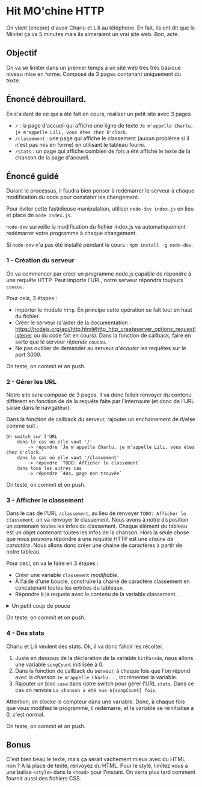 # Hit MO'chine HTTP

On vient (encore) d'avoir Charlu et Lili au téléphone. En fait, ils ont dit que le Minitel ça va 5 minutes mais ils aimeraient un vrai site web. Bon, acte.

## Objectif
On va se limiter dans un premier temps à un site web très très basique niveau mise en forme. Composé de 3 pages contenant uniquement du texte.

## Énoncé débrouillard.

En s'aidant de ce qui a été fait en cours, réaliser un petit site avec 3 pages

- `/` : la page d'accueil qui affiche une ligne de texte `Je m'appelle Charlu, je m'appelle Lili, vous êtes chez O'clock`.
- `/classement` : une page qui affiche le classement (aucun problème si il n'est pas mis en forme) en utilisant le tableau fourni.
- `/stats` : un page qui affiche combien de fois a été affiché le texte de la chanson de la page d'accueil.


## Énoncé guidé

Durant le processus, il faudra bien penser à redémarrer le serveur à chaque modification du code pour constater les changement.

Pour éviter cette fastidieuse manipulation, utiliser `node-dev index.js` en lieu et place de `node index.js`.

`node-dev` surveille la modification du fichier index.js va automatiquement redémarrer votre programme à chaque changement.

Si `node-dev` n'a pas été installé pendant le cours : `npm install -g node-dev`. 

### 1 - Création du serveur

On va commencer par créer un programme node.js capable de répondre à une requête HTTP. Peut importe l'URL, notre serveur répondra toujours `coucou`.

Pour cela, 3 étapes : 
- importer le module `http`. En principe cette opération se fait tout en haut du fichier.
- Créer le serveur (s'aider de la documentation : https://nodejs.org/api/http.html#http_http_createserver_options_requestlistener ou du code fait en cours). Dans la fonction de callback, faire en sorte que le serveur _réponde_ `coucou`.
- Ne pas oublier de demander au serveur _d'écouter_ les requêtes sur le port 3000.

On teste, on commit et on push.

### 2 - Gérer les URL

Notre site sera composé de 3 pages. Il va donc falloir renvoyer du contenu différent en fonction de de la requête faite par l'internaute (et donc de l'URL saisie dans le navigateur).

Dans la fonction de callback du serveur, rajouter un enchainement de if/else comme suit : 

```
On switch sur l'URL
    dans le cas où elle vaut '/'
        -> répondre `Je m'appelle Charlu, je m'appelle Lili, vous êtes chez O'clock.`
    dans le cas où elle vaut '/classement'
        -> répondre `TODO: Afficher le classement`
    dans tous les autres cas
        -> répondre `404, page non trouvée`
```

On teste, on commit et on push.

### 3 - Afficher le classement

Dans le cas de l'URL `/classement`, au lieu de renvoyer `TODO: Afficher le classement`, on va renvoyer le classement.
Nous avons à notre disposition un contenant toutes les infos du classement. Chaque élément du tableau est un objet contenant toutes les infos de la chanson. Hors la seule chose que nous pouvons répondre à une requête HTTP est une _chaine de caractère_. Nous allons donc créer une chaine de caractères à partir de notre tableau.

Pour ceci, on va le faire en 3 étapes :
- Créer une variable `classement` _modifiable_.
- À l'aide d'une boucle, construire la chaine de caractère classement en concatenant toutes les entrées du tableaux.
- Répondre à la requete avec le contenu de la variable classement.


<details>
<summary>Un petit coup de pouce</summary>

Voici un petit exemple pour construire une chaine de caractère à partir d'un tableau.

```js
const fruits = [
    {
        name: 'pomme',
        color: 'vert'
    },
    {
        name: 'banane',
        color: 'jaune'
    },
    {
        name: 'noix',
        color: 'marron'
    },
];

// On créé une chaine de caractère vide
let listeFruits = ``;

for (let fruit of fruits) {
    // On concatène chaque entrée du tableau à notre chaine.
    listeFruits = listeFruits + `- ${fruit.name}, couleur : ${fruit.color} \n`;
}

// Si on log le contenu de la variable, on constate que c'est une chaine de caractère, composée de tous les fruits avec leur couleur, précédés de '- ' :
// - pomme, couleur : vert
// - banane, couleur : jaune
// - noix, couleur : marron
console.log(listeFruits);

```
</details>

On teste, on commit et on push.


### 4 - Des stats

Charlu et Lili veulent des stats. Ok, il va donc falloir les récolter.

1. Juste en dessous de la déclaration de la variable `hitParade`, nous allons une variable `songCount` initilisée à 0.
2. Dans la fonction de callback du serveur, à chaque fois que l'on répond avec la chanson  `Je m'appelle Charlu...`, incrémenter la variable.
3. Rajouter un bloc `case` dans notre switch pour gérer l'URL `stats`. Dans ce cas on renvoie `La chanson a été vue ${songCount} fois`.

Attention, on stocke le compteur dans une variable. Donc, à chaque fois que vous modifiez le programme, il redémarre, et la variable se réinitialise à 0, c'est normal.

On teste, on commit et on push.


## Bonus

C'est bien beau le texte, mais ça serait vachement mieux avec du HTML non ? 
A la place de texte, renvoyez du HTML. Pour le style, limitez vous à une balise `<style>` dans le `<head>` pour l'instant. On verra plus tard comment fournir aussi des fichiers CSS.
